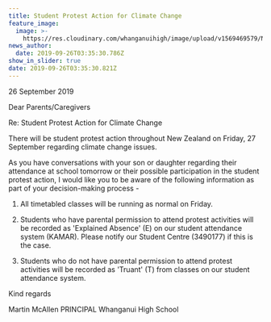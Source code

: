 ```yaml
---
title: Student Protest Action for Climate Change
feature_image:
  image: >-
    https://res.cloudinary.com/whanganuihigh/image/upload/v1569469579/News/Whanganui_High_School_LHead_PDF_Nov_2016_002.jpg
news_author:
  date: 2019-09-26T03:35:30.786Z
show_in_slider: true
date: 2019-09-26T03:35:30.821Z
---
```

26 September 2019


Dear Parents/Caregivers

Re: Student Protest Action for Climate Change

There will be student protest action throughout New Zealand on Friday, 27 September regarding climate change issues.

As you have conversations with your son or daughter regarding their attendance at school tomorrow or their possible participation in the student protest action, I would like you to be aware of the following information as part of your decision-making process - 

1. All timetabled classes will be running as normal on Friday.

2. Students who have parental permission to attend protest activities will be recorded as 'Explained Absence' (E) on our student attendance system (KAMAR). Please notify our Student Centre (3490177) if this is the case.

3. Students who do not have parental permission to attend protest activities will be recorded as 'Truant' (T) from classes on our student attendance system.


Kind regards

Martin McAllen
PRINCIPAL
Whanganui High School

